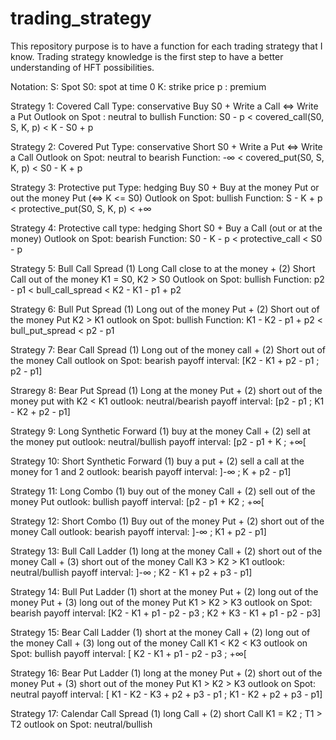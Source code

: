 # trading_strategy
This repository purpose is to have a function for each trading strategy that I know. Trading strategy knowledge is the first step to have a better understanding of HFT possibilities.

Notation:
S: Spot
S0:  spot at time 0
K: strike price
p : premium

Strategy 1: Covered Call
  Type: conservative
  Buy S0 + Write a Call <=> Write a Put
  Outlook on Spot : neutral to bullish
  Function:    S0 - p < covered_call(S0, S, K, p) < K - S0 + p

Strategy 2: Covered Put
  Type: conservative
  Short S0 + Write a Put <=> Write a Call
  Outlook on Spot: neutral to bearish
  Function:   -∞ < covered_put(S0, S, K, p) < S0 - K + p
  
Strategy 3: Protective put
  Type: hedging
  Buy S0 + Buy at the money Put or out the money Put (<=> K <= S0)
  Outlook on Spot: bullish
  Function:    S - K + p < protective_put(S0, S, K, p) < +∞
  
Strategy 4: Protective call
  type: hedging
  Short S0 + Buy a Call (out or at the money)
  Outlook on Spot: bearish
  Function:   S0 - K - p < protective_call < S0 - p

Strategy 5: Bull Call Spread
  (1) Long Call close to at the money + (2) Short Call out of the money
  K1 = S0, K2 > S0
  Outlook on Spot: bullish
  Function: p2 - p1 < bull_call_spread < K2 - K1 - p1 + p2

Strategy 6: Bull Put Spread
  (1) Long out of the money Put + (2) Short out of the money Put
  K2 > K1
  outlook on Spot: bullish
  Function: K1 - K2 - p1 + p2 < bull_put_spread < p2 - p1

Strategy 7: Bear Call Spread
  (1) Long out of the money call + (2) Short out of the money Call
  outlook on Spot: bearish
  payoff interval: [K2 - K1 + p2 - p1 ; p2 - p1]

Straregy 8: Bear Put Spread
  (1) Long at the money Put + (2) short out of the money put with K2 < K1
  outlook: neutral/bearish
  payoff interval: [p2 - p1 ; K1 - K2 + p2 - p1]

Strategy 9: Long Synthetic Forward
  (1) buy at the money Call + (2) sell at the money put
  outlook: neutral/bullish
  payoff interval: [p2 - p1 + K ; +∞[

Strategy 10: Short Synthetic Forward
  (1) buy a put + (2) sell a call
  at the money for 1 and 2
  outlook: bearish
  payoff interval: ]-∞ ; K + p2 - p1]

Strategy 11: Long Combo
  (1) buy out of the money Call + (2) sell out of the money Put
  outlook: bullish
  payoff interval: [p2 - p1 + K2 ; +∞[

Strategy 12: Short Combo
  (1) Buy out of the money Put + (2) short out of the money Call
  outlook: bearish
  payoff interval: ]-∞ ; K1 + p2 - p1]

Strategy 13: Bull Call Ladder
  (1) long at the money Call + (2) short out of the money Call + (3) short out of the money Call
  K3 >  K2 > K1
  outlook: neutral/bullish
  payoff interval: ]-∞ ; K2 - K1 + p2 + p3 - p1]

Strategy 14: Bull Put Ladder
  (1) short at the money Put + (2) long out of the money Put + (3) long out of the money Put
  K1 > K2 > K3
  outlook on Spot: bearish
  payoff interval: [K2 - K1 + p1 - p2 - p3 ; K2 + K3 - K1 + p1 - p2 - p3]

Strategy 15: Bear Call Ladder
  (1) short at the money Call + (2) long out of the money Call + (3) long out of the money Call
  K1 < K2 < K3
  outlook on Spot: bullish
  payoff interval: [ K2 - K1 + p1 - p2 - p3 ; +∞[

Strategy 16: Bear Put Ladder
  (1) long at the money Put + (2) short out of the money Put + (3) short out of the money Put
  K1 > K2 > K3
  outlook on Spot: neutral
  payoff interval: [ K1 - K2 - K3 + p2 + p3 - p1 ; K1 - K2 + p2 + p3 - p1]

Strategy 17: Calendar Call Spread
  (1) long Call + (2) short Call
  K1 = K2 ; T1 > T2
  outlook on Spot: neutral/bullish
